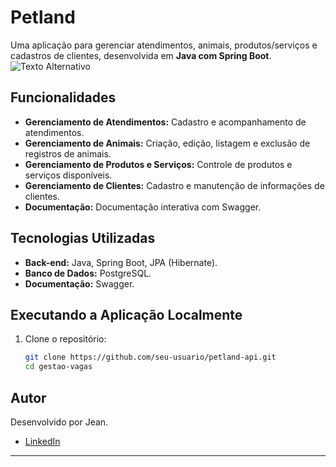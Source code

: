 #  Petland 

Uma aplicação para gerenciar atendimentos, animais, produtos/serviços e cadastros de clientes, desenvolvida em **Java com Spring Boot**.
<img src="https://cdn.discordapp.com/attachments/1290024608807784549/1315452814415102075/screencapture-localhost-8080-swagger-ui-index-html-2024-12-08-19_50_58.png?ex=67577666&is=675624e6&hm=6ff36c6bd81740e5d8b69e71b20bc318c8f28063863b0ce42245441e586219a6&" alt="Texto Alternativo">

## Funcionalidades  
- **Gerenciamento de Atendimentos:** Cadastro e acompanhamento de atendimentos.
- **Gerenciamento de Animais:** Criação, edição, listagem e exclusão de registros de animais.
- **Gerenciamento de Produtos e Serviços:** Controle de produtos e serviços disponíveis.
- **Gerenciamento de Clientes:** Cadastro e manutenção de informações de clientes.
- **Documentação:** Documentação interativa com Swagger.
  
## Tecnologias Utilizadas  
- **Back-end:** Java, Spring Boot, JPA (Hibernate).
- **Banco de Dados:** PostgreSQL.  
- **Documentação:** Swagger.  

## Executando a Aplicação Localmente  
1. Clone o repositório:  
   ```bash
   git clone https://github.com/seu-usuario/petland-api.git
   cd gestao-vagas
   ```  
## Autor  
Desenvolvido por Jean.  
- [LinkedIn](https://www.linkedin.com/in/jeanclaro/)  

---
